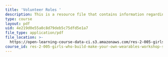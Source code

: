 ```yaml
---
title: 'Volunteer Roles '
description: This is a resource file that contains information regarding volunteer roles.
type: course
layout: pdf
uid: 4e219d0e55a0c8d79deb5c75dfd5e1a7
file_type: application/pdf
file_location: >-
  https://open-learning-course-data-ci.s3.amazonaws.com/res-2-005-girls-who-build-make-your-own-wearables-workshop-spring-2015/4e219d0e55a0c8d79deb5c75dfd5e1a7_MITRES_2_005S15_Vol.pdf
course_id: res-2-005-girls-who-build-make-your-own-wearables-workshop-spring-2015
---
```

